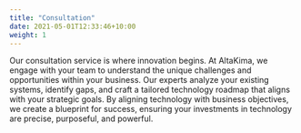 ```yaml
---
title: "Consultation"
date: 2021-05-01T12:33:46+10:00
weight: 1
---
```



<!-- ![Accounting Services](/images/austin-distel-nGc5RT2HmF0-unsplash.jpg) -->

Our consultation service is where innovation begins. At AltaKima, we engage with your team to understand the unique challenges and opportunities within your business. Our experts analyze your existing systems, identify gaps, and craft a tailored technology roadmap that aligns with your strategic goals. By aligning technology with business objectives, we create a blueprint for success, ensuring your investments in technology are precise, purposeful, and powerful.


